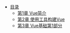 * [目录](README.md)
    * [第1章 Vue简介](contents/ch01.md)
    * [第2章 使用工具构建Vue](contents/ch02.md)
    * [第3章 Vue基础第1部分](contents/ch03.md)
